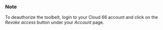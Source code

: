 <!-- usedin: [ _legacy_docker/Toolbelt] - post: -->


### Note

To deauthorize the toolbelt, login to your Cloud 66 account and click on the _Revoke access_ button under your _Account_ page.
